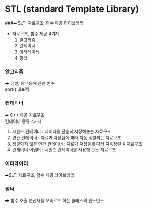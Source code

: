 # STL (standard Template Library)
###➡ SLT: 자료구조, 함수 제공 라이브러리 

- 자료구조, 함수 제공 4가지 
  1) 알고리즘
  2) 컨테이너
  3) 이터레이터
  4) 펑터

### 알고리즘
➡ 정렬, 탐색등에 관한 함수. <br>
   sort() 대표적

### 컨테이너
➡ C++ 제공 자료구조 <br>
   컨테이너 종류 4가지
    
  1) 시퀀스 컨테이너 : 데이터를 단순히 저장해놓는 자료구조
  2) 연관 컨테이너 : 자료가 저장됨에 따라 자동 정렬되는 자료구조
  3) 정렬되지 않은 연관 컨테이너 : 자료가 저장됨에 따라 자동정렬 X 자료구조
  4) 컨테이너 어댑터 : 시퀀스 컨테이너를 사용해 만든 자료구조
  
### 이터레이터
➡SLT: 자료구조, 함수 제공 라이브러리 

### 펑터
➡ 함수 호출 연산자를 오버로드 하는 클래스의 인스턴스


